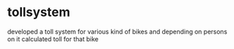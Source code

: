 # tollsystem
developed a toll system for various kind of bikes and depending on persons on it calculated toll for that bike 
